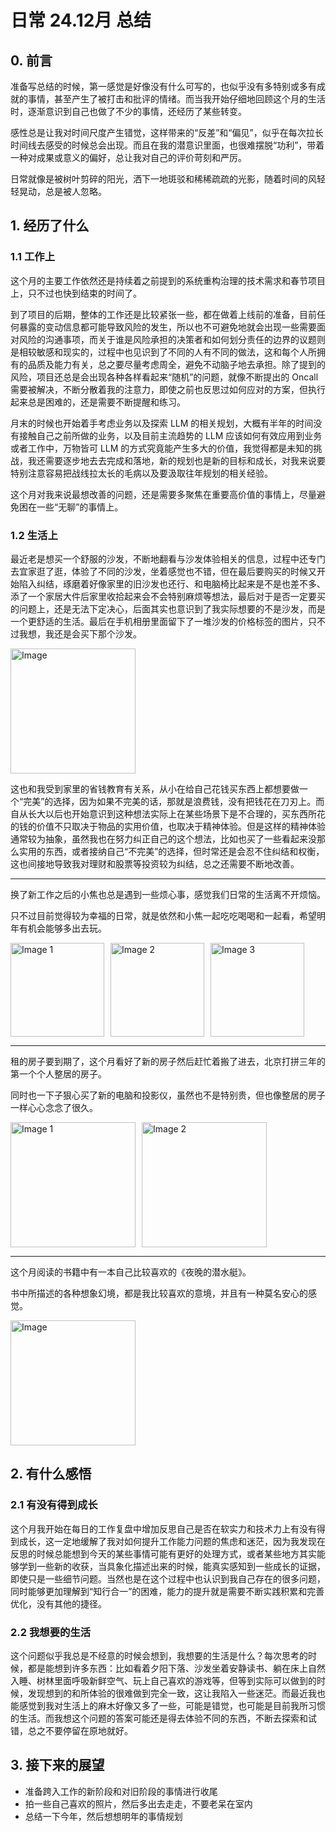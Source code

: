 ﻿---
date: 2025-01-14
categories:
  - monthly review
---

# 日常 24.12月 总结

## 0. 前言

准备写总结的时候，第一感觉是好像没有什么可写的，也似乎没有多特别或多有成就的事情，甚至产生了被打击和批评的情绪。而当我开始仔细地回顾这个月的生活时，逐渐意识到自己也做了不少的事情，还经历了某些转变。

感性总是让我对时间尺度产生错觉，这样带来的“反差”和“偏见”，似乎在每次拉长时间线去感受的时候总会出现。而且在我的潜意识里面，也很难摆脱“功利”，带着一种对成果或意义的偏好，总让我对自己的评价苛刻和严厉。

日常就像是被树叶剪碎的阳光，洒下一地斑驳和稀稀疏疏的光影，随着时间的风轻轻晃动，总是被人忽略。


<!-- more -->

## 1. 经历了什么

### 1.1 工作上

这个月的主要工作依然还是持续着之前提到的系统重构治理的技术需求和春节项目上，只不过也快到结束的时间了。

到了项目的后期，整体的工作还是比较紧张一些，都在做着上线前的准备，目前任何暴露的变动信息都可能导致风险的发生，所以也不可避免地就会出现一些需要面对风险的沟通事项，而关于谁是风险承担的决策者和如何划分责任的边界的议题则是相较敏感和现实的，过程中也见识到了不同的人有不同的做法，这和每个人所拥有的品质及能力有关，总之要尽量考虑周全，避免不动脑子地去承担。除了提到的风险，项目还总是会出现各种各样看起来“随机”的问题，就像不断提出的 Oncall 需要被解决，不断分散着我的注意力，即使之前也反思过如何应对的方案，但执行起来总是困难的，还是需要不断提醒和练习。

月末的时候也开始着手考虑业务以及探索 LLM 的相关规划，大概有半年的时间没有接触自己之前所做的业务，以及目前主流趋势的 LLM 应该如何有效应用到业务或者工作中，万物皆可 LLM 的方式究竟能产生多大的价值，我觉得都是未知的挑战，我还需要逐步地去去完成和落地，新的规划也是新的目标和成长，对我来说要特别注意容易把战线拉太长的毛病以及要汲取往年规划的相关经验。

这个月对我来说最想改善的问题，还是需要多聚焦在重要高价值的事情上，尽量避免困在一些“无聊”的事情上。

### 1.2 生活上

最近老是想买一个舒服的沙发，不断地翻看与沙发体验相关的信息，过程中还专门去宜家逛了逛，体验了不同的沙发，坐着感觉也不错，但在最后要购买的时候又开始陷入纠结，琢磨着好像家里的旧沙发也还行、和电脑椅比起来是不是也差不多、添了一个家居大件后家里收拾起来会不会特别麻烦等想法，最后对于是否一定要买的问题上，还是无法下定决心，后面其实也意识到了我实际想要的不是沙发，而是一个更舒适的生活。最后在手机相册里面留下了一堆沙发的价格标签的图片，只不过我想，我还是会买下那个沙发。

<img src="https://img.zhengyua.cn/blog/202501041834622.png" alt="Image" style="height: 200px; width: auto; object-fit: contain;">

这也和我受到家里的省钱教育有关系，从小在给自己花钱买东西上都想要做一个“完美”的选择，因为如果不完美的话，那就是浪费钱，没有把钱花在刀刃上。而自从长大以后也开始意识到这种想法实际上在某些场景下是不合理的，买东西所花的钱的价值不只取决于物品的实用价值，也取决于精神体验。但是这样的精神体验通常较为抽象，虽然我也在努力纠正自己的这个想法，比如也买了一些看起来没那么实用的东西，或者接纳自己“不完美”的选择，但时常还是会忍不住纠结和权衡，这也间接地导致我对理财和股票等投资较为纠结，总之还需要不断地改善。

----


换了新工作之后的小焦也总是遇到一些烦心事，感觉我们日常的生活离不开烦恼。

只不过目前觉得较为幸福的日常，就是依然和小焦一起吃吃喝喝和一起看，希望明年有机会能够多出去玩。


<div style="display: flex; align-items: flex-start; gap: 10px;">
  <img src="https://img.zhengyua.cn/blog/202501041835716.png" alt="Image 1" style="height: 150px; object-fit: cover;">
  <img src="https://img.zhengyua.cn/blog/202501041835418.png" alt="Image 2" style="height: 150px; object-fit: cover;">
  <img src="https://img.zhengyua.cn/blog/202501041837497.png" alt="Image 3" style="height: 150px; object-fit: cover;">
</div>

---

租的房子要到期了，这个月看好了新的房子然后赶忙着搬了进去，北京打拼三年的第一个个人整居的房子。

同时也一下子狠心买了新的电脑和投影仪，虽然也不是特别贵，但也像整居的房子一样心心念念了很久。

<div style="display: flex; align-items: center; gap: 10px;">
  <img src="https://img.zhengyua.cn/blog/202501041839753.png" alt="Image 1" style="height: 200px; width: auto; object-fit: cover;">
  <img src="https://img.zhengyua.cn/blog/202501041839828.png" alt="Image 2" style="height: 200px; width: auto; object-fit: cover;">
</div>

----

这个月阅读的书籍中有一本自己比较喜欢的《夜晚的潜水艇》。

书中所描述的各种想象幻境，都是我比较喜欢的意境，并且有一种莫名安心的感觉。

<img src="https://img.zhengyua.cn/blog/202501041842416.png" alt="Image" style="height: 200px; width: auto; object-fit: contain;">

## 2. 有什么感悟

### 2.1 有没有得到成长

这个月我开始在每日的工作复盘中增加反思自己是否在软实力和技术力上有没有得到成长，这一定地缓解了我对如何提升工作能力问题的焦虑和迷茫，因为我发现在反思的时候总能想到今天的某些事情可能有更好的处理方式，或者某些地方其实能够学到一些新的收获，当具象化描述出来的时候，能真实感知到一些成长的证据，即使只是一些细节问题。当然也是在这个过程中也认识到我自己存在的很多问题，同时能够更加理解到“知行合一”的困难，能力的提升就是需要不断实践积累和完善优化，没有其他的捷径。

### 2.2 我想要的生活

这个问题似乎我总是不经意的时候会想到，我想要的生活是什么？每次思考的时候，都是能想到许多东西：比如看着夕阳下落、沙发坐着安静读书、躺在床上自然入睡、树林里面呼吸新鲜空气、玩上自己喜欢的游戏等，但等到实际可以做到的时候，发现想到的和所体验的很难做到完全一致，这让我陷入一些迷茫。而最近我也能感觉到我对生活上的麻木好像又多了一些，可能是错觉，也可能是目前我所习惯的生活。而我想这个问题的答案可能还是得去体验不同的东西，不断去探索和试错，总之不要停留在原地就好。

## 3. 接下来的展望

- 准备跨入工作的新阶段和对旧阶段的事情进行收尾
- 拍一些自己喜欢的照片，然后多出去走走，不要老呆在室内
- 总结一下今年，然后想想明年的事情规划